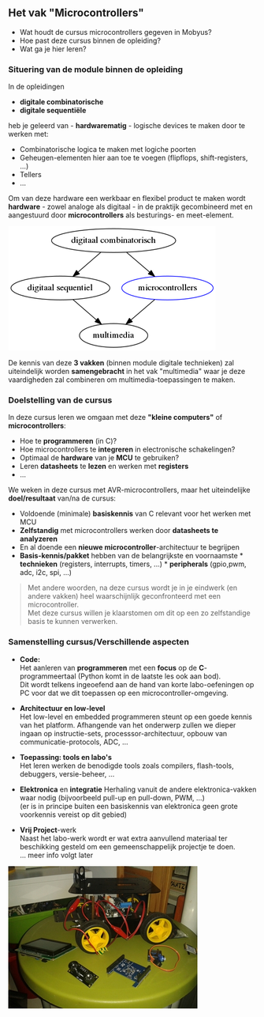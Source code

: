 
## Het vak "Microcontrollers"

* Wat houdt de cursus microcontrollers gegeven in Mobyus?
* Hoe past deze cursus binnen de opleiding?
* Wat ga je hier leren?

### Situering van de module binnen de opleiding

In de opleidingen

* **digitale combinatorische**
* **digitale sequentiële**

heb je geleerd van - **hardwarematig** - logische devices te maken door te werken met:

* Combinatorische logica te maken met logiche poorten
* Geheugen-elementen hier aan toe te voegen (flipflops, shift-registers, ...)
* Tellers
* ...

Om van deze hardware een werkbaar en flexibel product te maken wordt **hardware**  - zowel analoge als digitaal - in de praktijk gecombineerd met en aangestuurd door **microcontrollers** als besturings- en meet-element.

![](../../pictures/orientation_digital_courses.png)

De kennis van deze **3 vakken** (binnen module digitale technieken) zal uiteindelijk worden **samengebracht** in het vak "multimedia" waar je deze vaardigheden zal combineren om multimedia-toepassingen te maken.

### Doelstelling van de cursus

In deze cursus leren we omgaan met deze **"kleine computers"** of **microcontrollers**:

* Hoe te **programmeren** (in C)?
* Hoe microcontrollers te **integreren** in electronische schakelingen?
* Optimaal de **hardware** van je **MCU** te gebruiken?
* Leren **datasheets** te **lezen** en werken met **registers**
* ...

We weken in deze cursus met AVR-microcontrollers, maar het uiteindelijke **doel/resultaat** van/na de cursus:

* Voldoende (minimale) **basiskennis** van C relevant voor het werken met MCU
* **Zelfstandig** met microcontrollers werken door **datasheets te analyzeren**
* En al doende een **nieuwe microcontroller**-architectuur te begrijpen
* **Basis-kennis/pakket** hebben van de belangrijkste en voornaamste
      * **technieken** (registers, interrupts, timers, ...)
      * **peripherals** (gpio,pwm, adc, i2c, spi, ...)

> Met andere woorden, na deze cursus wordt je in je eindwerk (en andere vakken) heel waarschijnlijk geconfronteerd met een microcontroller.  
> Met deze cursus willen je klaarstomen om dit op een zo zelfstandige basis te kunnen verwerken.

### Samenstelling cursus/Verschillende aspecten

* **Code:**  
Het aanleren van **programmeren** met een **focus** op de **C**-programmeertaal (Python komt in de laatste les ook aan bod).  
Dit wordt telkens ingeoefend aan de hand van korte labo-oefeningen op PC voor dat we dit toepassen op een microcontroller-omgeving.  

* **Architectuur en low-level**  
Het low-level en embedded programmeren steunt op een goede kennis van het platform.
Afhangende van het onderwerp zullen we dieper ingaan op instructie-sets, processsor-architectuur, opbouw van communicatie-protocols, ADC, ...  

* **Toepassing: tools en labo's**  
Het leren werken de benodigde tools zoals compilers, flash-tools, debuggers, versie-beheer, ...

* **Elektronica** en **integratie**
Herhaling vanuit de andere elektronica-vakken waar nodig (bijvoorbeeld pull-up en pull-down, PWM, ...)  
(er is in principe buiten een basiskennis van elektronica geen grote voorkennis vereist op dit gebied)

* **Vrij Project**-werk  
Naast het labo-werk wordt er wat extra aanvullend materiaal ter beschikking gesteld om een gemeenschappelijk projectje te doen.  
... meer info volgt later

![](../../pictures/project_for_fun_small.jpg)
